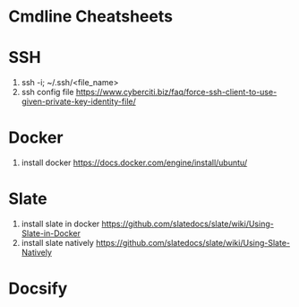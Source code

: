 # Cmdline Cheatsheets

# SSH
1. ssh -i; ~/.ssh/<file_name>
2. ssh config file
https://www.cyberciti.biz/faq/force-ssh-client-to-use-given-private-key-identity-file/

# Docker
1. install docker
https://docs.docker.com/engine/install/ubuntu/

# Slate
1. install slate in docker
https://github.com/slatedocs/slate/wiki/Using-Slate-in-Docker
2. install slate natively
https://github.com/slatedocs/slate/wiki/Using-Slate-Natively

# Docsify
